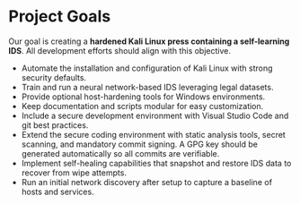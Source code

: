 # Project Goals

Our goal is creating a **hardened Kali Linux press containing a self-learning IDS**. All development efforts should align with this objective.

- Automate the installation and configuration of Kali Linux with strong security defaults.
- Train and run a neural network-based IDS leveraging legal datasets.
- Provide optional host-hardening tools for Windows environments.
- Keep documentation and scripts modular for easy customization.
- Include a secure development environment with Visual Studio Code and git best practices.
- Extend the secure coding environment with static analysis tools, secret scanning, and mandatory commit signing. A GPG key should be generated automatically so all commits are verifiable.
- Implement self-healing capabilities that snapshot and restore IDS data to recover from wipe attempts.
- Run an initial network discovery after setup to capture a baseline of hosts and services.
